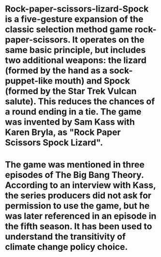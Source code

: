 # Rock-paper-scissors-lizard-Spock is a five-gesture expansion of the classic selection method game rock-paper-scissors. It operates on the same basic principle, but includes two additional weapons: the lizard (formed by the hand as a sock-puppet-like mouth) and Spock (formed by the Star Trek Vulcan salute). This reduces the chances of a round ending in a tie. The game was invented by Sam Kass with Karen Bryla, as "Rock Paper Scissors Spock Lizard".

# The game was mentioned in three episodes of The Big Bang Theory. According to an interview with Kass, the series producers did not ask for permission to use the game, but he was later referenced in an episode in the fifth season. It has been used to understand the transitivity of climate change policy choice. 